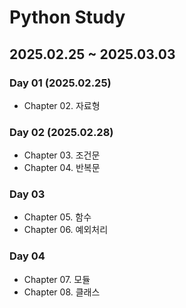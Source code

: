 # Python Study

## 2025.02.25 ~ 2025.03.03

### Day 01 (2025.02.25)
- Chapter 02. 자료형

### Day 02 (2025.02.28)
- Chapter 03. 조건문
- Chapter 04. 반복문

### Day 03
- Chapter 05. 함수
- Chapter 06. 예외처리

### Day 04
- Chapter 07. 모듈
- Chapter 08. 클래스